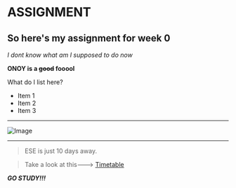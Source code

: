 # ASSIGNMENT 
## So here's my assignment for week 0

*I dont know what am I supposed to do now*

**ONOY is a ~~good~~ fooool**

What do I list here?
* Item 1
* Item 2
* Item 3

---
![Image](https://images.tbs.com/tbs/$dyna_params/https%3A%2F%2Fi.cdn.tbs.com%2Fassets%2Fimages%2F2017%2F04%2Fvizio-friends-960x1440.png)

---
> ESE is just 10 days away.

>Take a look at this--->
[Timetable](https://kjsce.somaiya.edu/media/pdf/kJSCE_MJ_18_SEM-II_TT_COE_27_mar_2018.pdf "Timetable")

***GO STUDY!!!***
